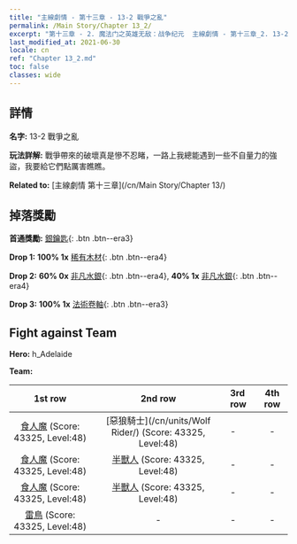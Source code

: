 ```yaml
---
title: "主線劇情 - 第十三章 - 13-2 戰爭之亂"
permalink: /Main Story/Chapter 13_2/
excerpt: "第十三章 - 2. 魔法门之英雄无敌：战争纪元  主線劇情 - 第十三章_2. 13-2 戰爭之亂"
last_modified_at: 2021-06-30
locale: cn
ref: "Chapter 13_2.md"
toc: false
classes: wide
---
```


## 詳情

 **名字:** 13-2 戰爭之亂

 **玩法詳解:** 戰爭帶來的破壞真是慘不忍睹，一路上我總能遇到一些不自量力的強盜，我要給它們點厲害瞧瞧。

 **Related to:** [主線劇情 第十三章](/cn/Main Story/Chapter 13/)

## 掉落獎勵

 **首通獎勵:** [銀鑰匙](/cn/Items/con_693/){: .btn .btn--era3}

 **Drop 1:** **100% 1x** [稀有木材](/cn/Items/mat_41/){: .btn .btn--era4}

 **Drop 2:** **60% 0x** [非凡水銀](/cn/Items/mat_35/){: .btn .btn--era4}, **40% 1x** [非凡水銀](/cn/Items/mat_35/){: .btn .btn--era4}

 **Drop 3:** **100% 1x** [法術卷軸](/cn/Items/con_694/){: .btn .btn--era3}


## Fight against Team
 **Hero:** h_Adelaide

 **Team:**


  | 1st row | 2nd row | 3rd row | 4th row |
  |:----:|:----:|:----|:----:|
  | [食人魔](/cn/units/Ogre/) (Score: 43325, Level:48)  | [惡狼騎士](/cn/units/Wolf Rider/) (Score: 43325, Level:48)  | - | - |
  | [食人魔](/cn/units/Ogre/) (Score: 43325, Level:48)  | [半獸人](/cn/units/Orc/) (Score: 43325, Level:48)  | - | - |
  | [食人魔](/cn/units/Ogre/) (Score: 43325, Level:48)  | [半獸人](/cn/units/Orc/) (Score: 43325, Level:48)  | - | - |
  | [雷鳥](/cn/units/Roc/) (Score: 43325, Level:48)  | - | - | - |



